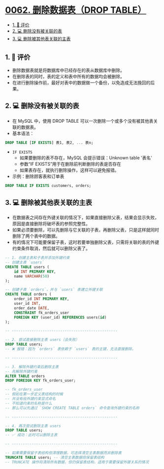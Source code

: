 # [0062. 删除数据表（DROP TABLE）](https://github.com/tnotesjs/TNotes.sql/tree/main/notes/0062.%20%E5%88%A0%E9%99%A4%E6%95%B0%E6%8D%AE%E8%A1%A8%EF%BC%88DROP%20TABLE%EF%BC%89)

<!-- region:toc -->

- [1. 🫧 评价](#1--评价)
- [2. 💻 删除没有被关联的表](#2--删除没有被关联的表)
- [3. 💻 删除被其他表关联的主表](#3--删除被其他表关联的主表)

<!-- endregion:toc -->

## 1. 🫧 评价

- 删除数据表就是将数据库中已经存在的表从数据库中删除。
- 在删除表的同时，表的定义和表中所有的数据均会被删除。
- 在进行删除操作前，最好对表中的数据做一个备份，以免造成无法挽回的后果。

## 2. 💻 删除没有被关联的表

- 在 MySQL 中，使用 DROP TABLE 可以一次删除一个或多个没有被其他表关联的数据表。
- 基本语法：

```sql
DROP TABLE [IF EXISTS] 表1, 表2, ... 表n;
```

- `IF EXISTS`
  - 如果要删除的表不存在，MySQL 会提示错误：Unknown table '表名'
  - 参数“IF EXISTS”用于在删除前判断删除的表是否存在
  - 如果表存在，就执行删除操作，这样可以避免报错。
- 示例：删除顾客表和订单表

```sql
DROP TABLE IF EXISTS customers, orders;
```

## 3. 💻 删除被其他表关联的主表

- 在数据表之间存在外键关联的情况下，如果直接删除父表，结果会显示失败，原因是直接删除将破坏表的参照完整性。
- 如果必须要删除，可以先删除与它关联的子表，再删除父表，只是这样就同时删除了两个表中的数据。
- 有的情况下可能要保留子表，这时若要单独删除父表，只需将关联的表的外键约束条件取消，然后就可以删除父表了。

```sql
-- 1. 创建主表和子表并添加外键约束
-- 创建主表 `users`
CREATE TABLE users (
    id INT PRIMARY KEY,
    name VARCHAR(50)
);

-- 创建子表 `orders`，并与 `users` 表建立外键关联
CREATE TABLE orders (
    order_id INT PRIMARY KEY,
    user_id INT,
    order_date DATE,
    CONSTRAINT fk_orders_user
    FOREIGN KEY (user_id) REFERENCES users(id)
);

-- ------------------------------------------------

-- 2. 尝试直接删除主表 users（会失败）
DROP TABLE users;
-- ❌ 报错：因为 `orders` 表依赖于 `users` 表的主键，无法直接删除。

-- ------------------------------------------------

-- 3. 解除外键约束后删除主表
-- 先解除外键约束
ALTER TABLE orders
DROP FOREIGN KEY fk_orders_user;

-- fk_orders_user
-- 假如在第一步定义表结构的时候
-- 并没有给外键约束显式命名
-- 不知道约束的名称是什么
-- 那么可以先通过 `SHOW CREATE TABLE orders` 命令查询外键约束的名称

-- ------------------------------------------------

-- 4. 再次尝试删除主表 users
DROP TABLE users;
-- ✅ 成功：此时可以删除主表

-- ------------------------------------------------

-- 如果需要保留子表结构但清理数据，可选择清空主表数据而非删除表
TRUNCATE TABLE users; -- 清空主表数据但保留表结构
-- TRUNCATE 操作将清除所有数据，但仍保留表结构，适用于需要保留外键关系的情况
```
